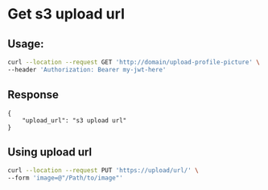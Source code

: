 # Get s3 upload url


## Usage:
```bash
curl --location --request GET 'http://domain/upload-profile-picture' \
--header 'Authorization: Bearer my-jwt-here'
```

## Response
```
{
    "upload_url": "s3 upload url"
}
```

## Using upload url
```bash
curl --location --request PUT 'https://upload/url/' \
--form 'image=@"/Path/to/image"'
```